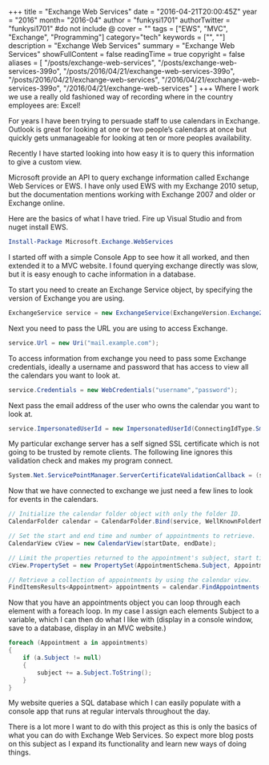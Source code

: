 +++
title = "Exchange Web Services"
date = "2016-04-21T20:00:45Z"
year = "2016"
month= "2016-04"
author = "funkysi1701"
authorTwitter = "funkysi1701" #do not include @
cover = ""
tags = ["EWS", "MVC", "Exchange", "Programming"]
category="tech"
keywords = ["", ""]
description =  "Exchange Web Services"
summary = "Exchange Web Services"
showFullContent = false
readingTime = true
copyright = false
aliases = [
    "/posts/exchange-web-services",
    "/posts/exchange-web-services-399o",
    "/posts/2016/04/21/exchange-web-services-399o",
    "/posts/2016/04/21/exchange-web-services",
    "/2016/04/21/exchange-web-services-399o",
    "/2016/04/21/exchange-web-services"
]
+++
Where I work we use a really old fashioned way of recording where in the country employees are: Excel!

For years I have been trying to persuade staff to use calendars in Exchange. Outlook is great for looking at one or two people’s calendars at once but quickly gets unmanageable for looking at ten or more peoples availability.

Recently I have started looking into how easy it is to query this information to give a custom view.

Microsoft provide an API to query exchange information called Exchange Web Services or EWS. I have only used EWS with my Exchange 2010 setup, but the documentation mentions working with Exchange 2007 and older or Exchange online.

Here are the basics of what I have tried. Fire up Visual Studio and from nuget install EWS.

```powershell
Install-Package Microsoft.Exchange.WebServices
```

I started off with a simple Console App to see how it all worked, and then extended it to a MVC website. I found querying exchange directly was slow, but it is easy enough to cache information in a database.

To start you need to create an Exchange Service object, by specifying the version of Exchange you are using.

```csharp
ExchangeService service = new ExchangeService(ExchangeVersion.Exchange2010);
```

Next you need to pass the URL you are using to access Exchange.

```csharp
service.Url = new Uri("mail.example.com");
```

To access information from exchange you need to pass some Exchange credentials, ideally a username and password that has access to view all the calendars you want to look at.

```csharp
service.Credentials = new WebCredentials("username","password");
```

Next pass the email address of the user who owns the calendar you want to look at.

```csharp
service.ImpersonatedUserId = new ImpersonatedUserId(ConnectingIdType.SmtpAddress, "me@example.com");
```

My particular exchange server has a self signed SSL certificate which is not going to be trusted by remote clients.  The following line ignores this validation check and makes my program connect.

```csharp
System.Net.ServicePointManager.ServerCertificateValidationCallback = (sender, certificate, chain, sslPolicyErrors) => true;
```

Now that we have connected to exchange we just need a few lines to look for events in the calendars.

```csharp
// Initialize the calendar folder object with only the folder ID.
CalendarFolder calendar = CalendarFolder.Bind(service, WellKnownFolderName.Calendar, new PropertySet());

// Set the start and end time and number of appointments to retrieve.
CalendarView cView = new CalendarView(startDate, endDate);

// Limit the properties returned to the appointment's subject, start time, and end time.
cView.PropertySet = new PropertySet(AppointmentSchema.Subject, AppointmentSchema.Start, AppointmentSchema.End);

// Retrieve a collection of appointments by using the calendar view.
FindItemsResults<Appointment> appointments = calendar.FindAppointments(cView);
```

Now that you have an appointments object you can loop through each element with a foreach loop. In my case I assign each elements Subject to a variable, which I can then do what I like with (display in a console window, save to a database, display in an MVC website.)

```csharp
foreach (Appointment a in appointments)
{
    if (a.Subject != null)
    {
        subject += a.Subject.ToString();
    }
}
```
My website queries a SQL database which I can easily populate with a console app that runs at regular intervals throughout the day.

There is a lot more I want to do with this project as this is only the basics of what you can do with Exchange Web Services. So expect more blog posts on this subject as I expand its functionality and learn new ways of doing things.